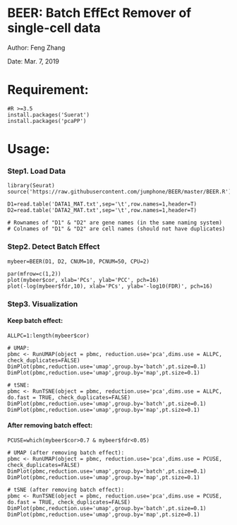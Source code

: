 # BEER: Batch EffEct Remover of single-cell data

Author: Feng Zhang

Date: Mar. 7, 2019


# Requirement:

    #R >=3.5
    install.packages('Suerat')
    install.packages('pcaPP')

# Usage:

### Step1. Load Data

    library(Seurat)
    source('https://raw.githubusercontent.com/jumphone/BEER/master/BEER.R')
    
    D1=read.table('DATA1_MAT.txt',sep='\t',row.names=1,header=T)
    D2=read.table('DATA2_MAT.txt',sep='\t',row.names=1,header=T)

    # Rownames of "D1" & "D2" are gene names (in the same naming system)
    # Colnames of "D1" & "D2" are cell names (should not have duplicates)

### Step2. Detect Batch Effect

    mybeer=BEER(D1, D2, CNUM=10, PCNUM=50, CPU=2)
    
    par(mfrow=c(1,2))
    plot(mybeer$cor, xlab='PCs', ylab='PCC', pch=16)
    plot(-log(mybeer$fdr,10), xlab='PCs', ylab='-log10(FDR)', pch=16)
    
### Step3. Visualization 
    
#### Keep batch effect:

    ALLPC=1:length(mybeer$cor)
    
    # UMAP:
    pbmc <- RunUMAP(object = pbmc, reduction.use='pca',dims.use = ALLPC, check_duplicates=FALSE)
    DimPlot(pbmc,reduction.use='umap',group.by='batch',pt.size=0.1)
    DimPlot(pbmc,reduction.use='umap',group.by='map',pt.size=0.1)
    
    # tSNE:
    pbmc <- RunTSNE(object = pbmc, reduction.use='pca',dims.use = ALLPC, do.fast = TRUE, check_duplicates=FALSE)
    DimPlot(pbmc,reduction.use='umap',group.by='batch',pt.size=0.1)
    DimPlot(pbmc,reduction.use='umap',group.by='map',pt.size=0.1)

#### After removing batch effect:

    PCUSE=which(mybeer$cor>0.7 & mybeer$fdr<0.05)
    
    # UMAP (after removing batch effect):
    pbmc <- RunUMAP(object = pbmc, reduction.use='pca',dims.use = PCUSE, check_duplicates=FALSE)
    DimPlot(pbmc,reduction.use='umap',group.by='batch',pt.size=0.1)
    DimPlot(pbmc,reduction.use='umap',group.by='map',pt.size=0.1)
    
    # tSNE (after removing batch effect):
    pbmc <- RunTSNE(object = pbmc, reduction.use='pca',dims.use = PCUSE, do.fast = TRUE, check_duplicates=FALSE)
    DimPlot(pbmc,reduction.use='umap',group.by='batch',pt.size=0.1)
    DimPlot(pbmc,reduction.use='umap',group.by='map',pt.size=0.1)
  
  
  
